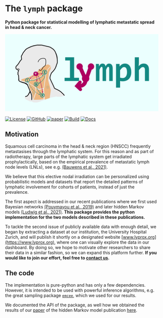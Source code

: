 # The `lymph` package

**Python package for statistical modelling of lymphatic metastatic spread in head & neck cancer.**

![social card](./docs/source/_static/github-social-card.png)

[![License](https://img.shields.io/badge/license-MIT-blue.svg?style=flat "License")](https://github.com/rmnldwg/lymph/blob/master/LICENSE)
[![GitHub](https://img.shields.io/badge/GitHub-rmnldwg%2Flymph-blue.svg?style=flat "GitHub")](https://github.com/rmnldwg)
[![paper](https://img.shields.io/badge/paper-published-success.svg?style=flat "Paper")](https://www.nature.com/articles/s41598-021-91544-1)
[![Build](https://github.com/rmnldwg/lymph/actions/workflows/ci.yml/badge.svg?style=flat)](https://github.com/rmnldwg/lymph/actions)
[![Docs](https://readthedocs.org/projects/lymph-model/badge)](https://lymph-model.readthedocs.io)

## Motivation

Squamous cell carcinoma in the head & neck region (HNSCC) frequently metastasises through the lymphatic system. For this reason and as part of radiotherapy, large parts of the lymphatic system get irradiated prophylactically, based on the empirical prevalence of metastatic lymph node levels (LNLs), see e.g. [(Bauwens et al., 2021)](https://www.doi.org/10.1016/j.radonc.2021.01.028).

We believe that this elective nodal irradiation can be personalized using probabilistic models and datasets that report the detailed patterns of lymphatic involvement for cohorts of patients, instead of just the prevalence.

The first aspect is addressed in our recent publications where we first used Bayesian networks [(Pouymayou et al., 2019)](https://www.doi.org/10.1088/1361-6560/ab2a18) and later hidden Markov models [(Ludwig et al., 2021)](https://www.doi.org/10.1038/s41598-021-91544-1). **This package provides the python implementation for the two models described in these publications.**

To tackle the second issue of publicly available data with enough detail, we began by extracting a dataset at our institution, the University Hospital Zurich, and will publish it shortly on a designated website [www.lyprox.org](https://www.lyprox.org), where one can visually explore the data in our dashboard. By doing so, we hope to motivate other researchers to share their data in a similar fashion, so we can expand this platform further. **If you would like to join our effort, feel free to [contact us](mailto:roman.ludwig@usz.ch).**


## The code

The implementation is pure-python and has only a few dependencies. However, it is intended to be used with powerful inference algorithms, e.g. the great sampling package [`emcee`](https://github.com/dfm/emcee), which we used for our results.

We documented the API of the package, as well how we obtained the results of our [paper](https://www.doi.org/10.1038/s41598-021-91544-1) of the hidden Markov model publication [here](https://lymph-model.readthedocs.io).
